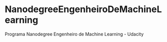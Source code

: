 # NanodegreeEngenheiroDeMachineLearning
Programa Nanodegree Engenheiro de Machine Learning - Udacity
